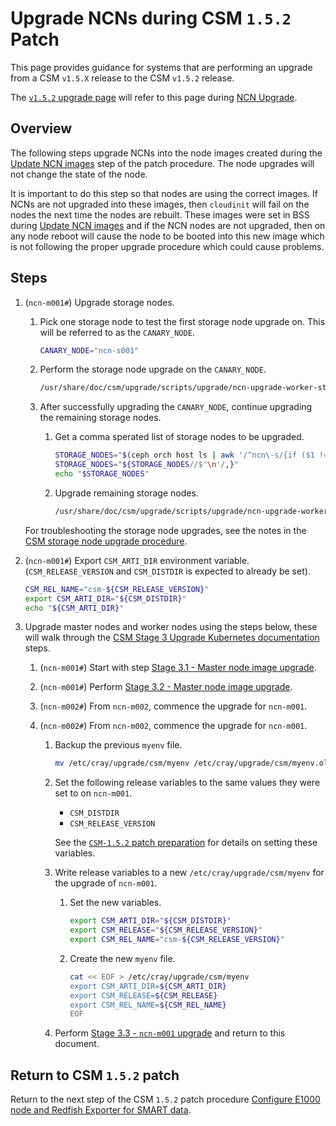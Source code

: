 # Upgrade NCNs during CSM `1.5.2` Patch

This page provides guidance for systems that are performing an upgrade from a CSM `v1.5.X` release to the CSM `v1.5.2` release.

The [`v1.5.2` upgrade page](../1.5.2/README.md) will refer to this page
during [NCN Upgrade](../1.5.2/README.md#ncn-upgrade).

## Overview

The following steps upgrade NCNs into the node images created during the [Update NCN images](../1.5.2/README.md#update-ncn-images)
step of the patch procedure. The node upgrades will not change the state of the node.

It is important to do this step so that nodes
are using the correct images. If NCNs are not upgraded into these images, then `cloudinit` will fail on the nodes the next
time the nodes are rebuilt. These images were set in BSS during [Update NCN images](../1.5.2/README.md#update-ncn-images)
and if the NCN nodes are not upgraded, then on any node reboot will cause the node to be booted into this new image which is not following the proper
upgrade procedure which could cause problems.

## Steps

1. (`ncn-m001#`) Upgrade storage nodes.

    1. Pick one storage node to test the first storage node upgrade on. This will be referred to as the `CANARY_NODE`.

        ```bash
        CANARY_NODE="ncn-s001"
        ```

    1. Perform the storage node upgrade on the `CANARY_NODE`.

        ```bash
        /usr/share/doc/csm/upgrade/scripts/upgrade/ncn-upgrade-worker-storage-nodes.sh ${CANARY_NODE} --upgrade
        ```

    1. After successfully upgrading the `CANARY_NODE`, continue upgrading the remaining storage nodes.

        1. Get a comma sperated list of storage nodes to be upgraded.

            ```bash
            STORAGE_NODES="$(ceph orch host ls | awk '/^ncn\-s/{if ($1 != "'"$CANARY_NODE"'") print $1}')"
            STORAGE_NODES="${STORAGE_NODES//$'\n'/,}"
            echo "$STORAGE_NODES"
            ```

        1. Upgrade remaining storage nodes.

            ```bash
            /usr/share/doc/csm/upgrade/scripts/upgrade/ncn-upgrade-worker-storage-nodes.sh "${STORAGE_NODES}" --upgrade
            ```

    For troubleshooting the storage node upgrades, see the notes in the [CSM storage node upgrade procedure](../Stage_2.md#storage-node-image-upgrade-and-ceph-upgrade).

1. (`ncn-m001#`) Export `CSM_ARTI_DIR` environment variable. (`CSM_RELEASE_VERSION` and `CSM_DISTDIR` is expected to already be set).

    ```bash
    CSM_REL_NAME="csm-${CSM_RELEASE_VERSION}"
    export CSM_ARTI_DIR="${CSM_DISTDIR}"
    echo "${CSM_ARTI_DIR}"
    ```

1. Upgrade master nodes and worker nodes using the steps below, these will walk through the [CSM Stage 3 Upgrade Kubernetes documentation](../Stage_3.md) steps.

    1. (`ncn-m001#`) Start with step [Stage 3.1 - Master node image upgrade](../Stage_3.md#stage-31---master-node-image-upgrade).

    1. (`ncn-m001#`) Perform [Stage 3.2 - Master node image upgrade](../Stage_3.md#stage-32---worker-node-image-upgrade).

    1. (`ncn-m002#`) From `ncn-m002`, commence the upgrade for `ncn-m001`.

    1. (`ncn-m002#`) From `ncn-m002`, commence the upgrade for `ncn-m001`.

        1. Backup the previous `myenv` file.

            ```bash
            mv /etc/cray/upgrade/csm/myenv /etc/cray/upgrade/csm/myenv.old
            ```

        1. Set the following release variables to the same values they were set to on `ncn-m001`.
           
            - `CSM_DISTDIR`
            - `CSM_RELEASE_VERSION`

           See the [`CSM-1.5.2` patch preparation](./README.md#preparation) for details on setting these variables.

        1. Write release variables to a new `/etc/cray/upgrade/csm/myenv` for the upgrade of `ncn-m001`.

            1. Set the new variables.

               ```bash
               export CSM_ARTI_DIR="${CSM_DISTDIR}"
               export CSM_RELEASE="${CSM_RELEASE_VERSION}"
               export CSM_REL_NAME="csm-${CSM_RELEASE_VERSION}"
               ```

            1. Create the new `myenv` file.

               ```bash
               cat << EOF > /etc/cray/upgrade/csm/myenv
               export CSM_ARTI_DIR=${CSM_ARTI_DIR}
               export CSM_RELEASE=${CSM_RELEASE}
               export CSM_REL_NAME=${CSM_REL_NAME}
               EOF
               ```

        1. Perform [Stage 3.3 - `ncn-m001` upgrade](../Stage_3.md#stage-33---ncn-m001-upgrade) and return to this document.

## Return to CSM `1.5.2` patch

Return to the next step of the CSM `1.5.2` patch procedure [Configure E1000 node and Redfish Exporter for SMART data](./index.md#configure-e1000-node-and-redfish-exporter-for-smart-data).
